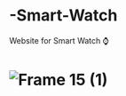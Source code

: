 # -Smart-Watch
Website for Smart Watch ⌚
# ![Frame 15 (1)](https://github.com/user-attachments/assets/b0378ab0-afa7-4ca3-9ee8-a9163e738ed7)
